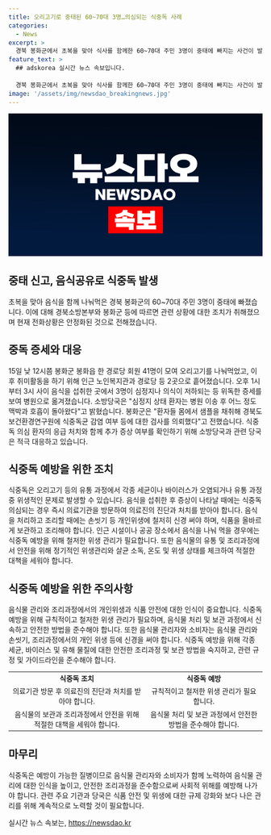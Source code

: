 ```yaml
---
title: 오리고기로 중태된 60~70대 3명…의심되는 식중독 사례
categories:
  - News
excerpt: >
  경북 봉화군에서 초복을 맞아 식사를 함께한 60~70대 주민 3명이 중태에 빠지는 사건이 발생했습니다. 이들은 오리고기를 함께 나눠먹은 후 심정지나 의식이 저하되는 등 위독한 증세를 보였고, 병원으로 이송되었습니다. 경북소방본부와 봉화군은 현재 환자들의 건강 상태를 점검 중이며, 식중독균 감염 여부 등을 확인하기 위해 검사를 실시하고 있습니다. 해당 사건으로 인해 현재 환자들의 건강 상태와 원인에 대한 관심이 높아지고 있습니다.
feature_text: >
  ## adskorea 실시간 뉴스 속보입니다.

  경북 봉화군에서 초복을 맞아 식사를 함께한 60~70대 주민 3명이 중태에 빠지는 사건이 발생했습니다. 이들은 오리고기를 함께 나눠먹은 후 심정지나 의식이 저하되는 등 위독한 증세를 보였고, 병원으로 이송되었습니다. 경북소방본부와 봉화군은 현재 환자들의 건강 상태를 점검 중이며, 식중독균 감염 여부 등을 확인하기 위해 검사를 실시하고 있습니다. 해당 사건으로 인해 현재 환자들의 건강 상태와 원인에 대한 관심이 높아지고 있습니다.
image: '/assets/img/newsdao_breakingnews.jpg'
---
```


<p><img src="/assets/img/newsdao_breakingnews.jpg" alt="adskorea 속보" /></p>

<h2>중태 신고, 음식공유로 식중독 발생</h2>

<p data-ke-size="size16">초복을 맞아 음식을 함께 나눠먹은 경북 봉화군의 60~70대 주민 3명이 중태에 빠졌습니다. 이에 대해 경북소방본부와 봉화군 등에 따르면 관련 상황에 대한 조치가 취해졌으며 현재 전화상황은 안정화된 것으로 전해졌습니다.</p>

<h2>중독 증세와 대응</h2>

<p data-ke-size="size16">15일 낮 12시쯤 봉화군 봉화읍 한 경로당 회원 41명이 모여 오리고기를 나눠먹었고, 이후 취미활동을 하기 위해 인근 노인복지관과 경로당 등 2곳으로 흩어졌습니다. 오후 1시부터 3시 사이 음식을 섭취한 곳에서 3명이 심정지나 의식이 저하되는 등 위독한 증세를 보여 병원으로 옮겨졌습니다. 소방당국은 "심정지 상태 환자는 병원 이송 후 어느 정도 맥박과 호흡이 돌아왔다"고 밝혔습니다. 봉화군은 "환자들 몸에서 샘플을 채취해 경북도보건환경연구원에 식중독균 감염 여부 등에 대한 검사를 의뢰했다"고 전했습니다. 식중독 의심 환자의 응급 처치와 함께 추가 증상 여부를 확인하기 위해 소방당국과 관련 당국은 적극 대응하고 있습니다.</p>

<h2>식중독 예방을 위한 조치</h2>

<p data-ke-size="size16">식중독은 오리고기 등의 유통 과정에서 각종 세균이나 바이러스가 오염되거나 유통 과정 중 위생적인 문제로 발생할 수 있습니다. 음식을 섭취한 후 증상이 나타날 때에는 식중독 의심되는 경우 즉시 의료기관을 방문하여 의료진의 진단과 처치를 받아야 합니다. 음식을 처리하고 조리할 때에는 손씻기 등 개인위생에 철저히 신경 써야 하며, 식품을 올바르게 보관하고 조리해야 합니다. 인근 시설이나 공공 장소에서 음식을 나눠 먹을 경우에는 식중독 예방을 위해 철저한 위생 관리가 필요합니다. 또한 음식물의 유통 및 조리과정에서 안전을 위해 정기적인 위생관리와 살균 소독, 온도 및 위생 상태를 체크하여 적절한 대책을 세워야 합니다.</p>

<h2>식중독 예방을 위한 주의사항</h2>

<p data-ke-size="size16">음식물 관리와 조리과정에서의 개인위생과 식품 안전에 대한 인식이 중요합니다. 식중독 예방을 위해 규칙적이고 철저한 위생 관리가 필요하며, 음식물 처리 및 보관 과정에서 신속하고 안전한 방법을 준수해야 합니다. 또한 음식물 관리자와 소비자는 음식물 관리와 손씻기, 조리과정에서의 개인 위생 등에 신경을 써야 합니다. 식중독 예방을 위해 각종 세균, 바이러스 및 유해 물질에 대한 안전한 조리과정 및 보관 방법을 숙지하고, 관련 규정 및 가이드라인을 준수해야 합니다.</p>

<table>
  <tbody>
    <tr>
      <td style="text-align: center; height: 17px;"><b>식중독 조치</b></td>
      <td style="text-align: center; height: 17px;"><b>식중독 예방</b></td>
    </tr>
    <tr>
      <td style="text-align: center;">의료기관 방문 후 의료진의 진단과 처치를 받아야 합니다.</td>
      <td style="text-align: center;">규칙적이고 철저한 위생 관리가 필요합니다.</td>
    </tr>
    <tr>
      <td style="text-align: center;">음식물의 보관과 조리과정에서 안전을 위해 적절한 대책을 세워야 합니다.</td>
      <td style="text-align: center;">음식물 처리 및 보관 과정에서 안전한 방법을 준수해야 합니다.</td>
    </tr>
  </tbody>
</table>

<h2>마무리</h2>

<p data-ke-size="size16">식중독은 예방이 가능한 질병이므로 음식물 관리자와 소비자가 함께 노력하여 음식물 관리에 대한 인식을 높이고, 안전한 조리과정을 준수함으로써 사회적 위해를 예방해 나가야 합니다. 관련 주요 기관과 당국은 식품 안전 및 위생에 대한 규제 강화와 보다 나은 관리를 위해 계속적으로 노력할 것이 필요합니다.</p>
실시간 뉴스 속보는, <a href="https://newsdao.kr" rel="dofollow">https://newsdao.kr</a>


